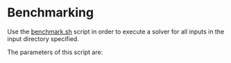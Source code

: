 # Benchmarking

Use the [benchmark.sh](https://github.com/lluisalemanypuig/box-wrapping/blob/master/scripts/benchmark.sh)
script in order to execute a solver for all inputs in the input directory specified.

The parameters of this script are:
	
